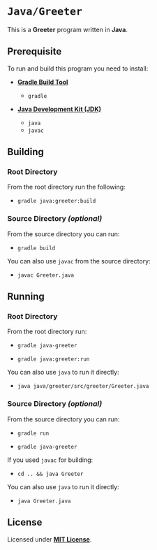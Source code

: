 # `Java/Greeter`

This is a **Greeter** program written in **Java**.

## Prerequisite

To run and build this program you need to install:

* [**Gradle Build Tool**](https://gradle.org/install/)
  * `gradle`

* [**Java Development Kit (JDK)**](https://sdkman.io/jdks)
  * `java`
  * `javac`

## Building

### Root Directory

From the root directory run the following:

* ```
  gradle java:greeter:build
  ```

### Source Directory _(optional)_

From the source directory you can run:

* ```
  gradle build
  ```

You can also use `javac` from the source directory:

* ```
  javac Greeter.java
  ```

## Running

### Root Directory

From the root directory run:

* ```
  gradle java-greeter
  ```
* ```
  gradle java:greeter:run
  ```

You can also use `java` to run it directly:

* ```
  java java/greeter/src/greeter/Greeter.java
  ```

### Source Directory _(optional)_

From the source directory you can run:

* ```
  gradle run
  ```
* ```
  gradle java-greeter
  ```

If you used `javac` for building:

* ```
  cd .. && java Greeter
  ```

You can also use `java` to run it directly:

* ```
  java Greeter.java
  ```

## License

Licensed under [**MIT License**](LICENSE).
